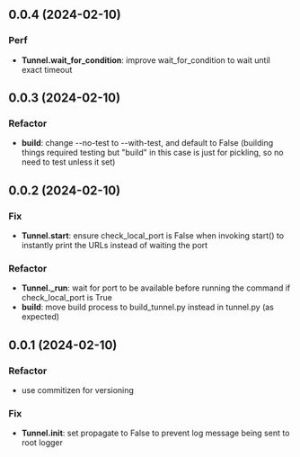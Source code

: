 ## 0.0.4 (2024-02-10)

### Perf

- **Tunnel.wait_for_condition**: improve wait_for_condition to wait until exact timeout 

## 0.0.3 (2024-02-10)

### Refactor

- **build**: change --no-test to --with-test, and default to False (building things required testing but "build" in this case is just for pickling, so no need to test unless it set)

## 0.0.2 (2024-02-10)

### Fix

- **Tunnel.start**: ensure check_local_port is False when invoking start() to instantly print the URLs instead of waiting the port

### Refactor

- **Tunnel._run**: wait for port to be available before running the command if check_local_port is True
- **build**: move build process to build_tunnel.py instead in tunnel.py (as expected)

## 0.0.1 (2024-02-10)

### Refactor

- use commitizen for versioning

### Fix

- **Tunnel.__init__**: set propagate to False to prevent log message being sent to root logger
